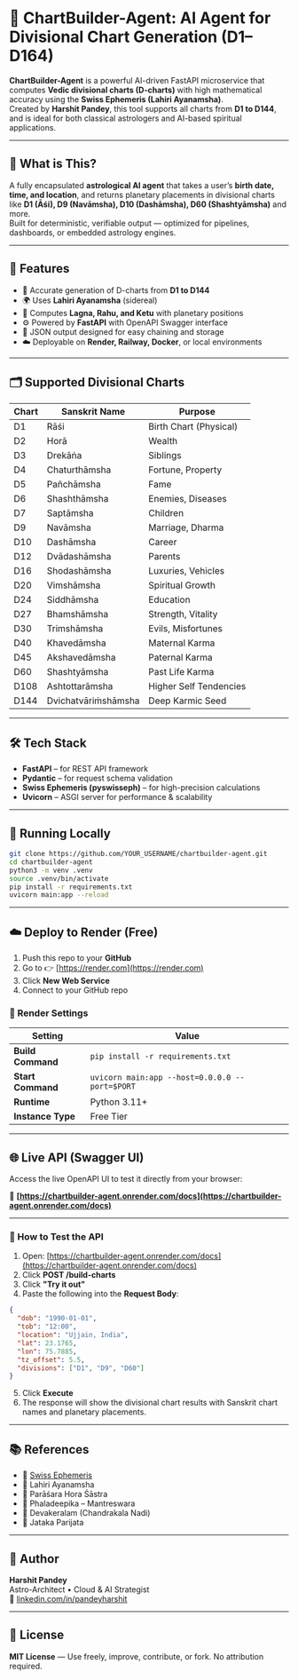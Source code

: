 # 🤖 ChartBuilder-Agent: AI Agent for Divisional Chart Generation (D1–D164)

**ChartBuilder-Agent** is a powerful AI-driven FastAPI microservice that computes **Vedic divisional charts (D-charts)** with high mathematical accuracy using the **Swiss Ephemeris (Lahiri Ayanamsha)**.  
Created by **Harshit Pandey**, this tool supports all charts from **D1 to D144**, and is ideal for both classical astrologers and AI-based spiritual applications.

---

## 🧐 What is This?

A fully encapsulated **astrological AI agent** that takes a user’s **birth date, time, and location**, and returns planetary placements in divisional charts like **D1 (Āśi), D9 (Navāmsha), D10 (Dashāmsha), D60 (Shashtyāmsha)** and more.  
Built for deterministic, verifiable output — optimized for pipelines, dashboards, or embedded astrology engines.

---

## 📜 Features

- 🥮 Accurate generation of D-charts from **D1 to D144**
- 🌍 Uses **Lahiri Ayanamsha** (sidereal)
- 🔭 Computes **Lagna, Rahu, and Ketu** with planetary positions
- ⚙️ Powered by **FastAPI** with OpenAPI Swagger interface
- 📆 JSON output designed for easy chaining and storage
- ☁️ Deployable on **Render, Railway, Docker**, or local environments

---

## 🗂 Supported Divisional Charts

| Chart | Sanskrit Name             | Purpose                    |
|-------|----------------------------|-----------------------------|
| D1    | Rāśi                      | Birth Chart (Physical)      |
| D2    | Horā                      | Wealth                      |
| D3    | Drekāṅa                  | Siblings                    |
| D4    | Chaturthāmsha             | Fortune, Property           |
| D5    | Pañchāmsha                | Fame                        |
| D6    | Shashthāmsha              | Enemies, Diseases           |
| D7    | Saptāmsha                 | Children                    |
| D9    | Navāmsha                  | Marriage, Dharma            |
| D10   | Dashāmsha                 | Career                      |
| D12   | Dvādashāmsha              | Parents                     |
| D16   | Shodashāmsha              | Luxuries, Vehicles          |
| D20   | Vimshāmsha                | Spiritual Growth            |
| D24   | Siddhāmsha                | Education                   |
| D27   | Bhamshāmsha               | Strength, Vitality          |
| D30   | Trimshāmsha               | Evils, Misfortunes          |
| D40   | Khavedāmsha               | Maternal Karma              |
| D45   | Akshavedāmsha             | Paternal Karma              |
| D60   | Shashtyāmsha              | Past Life Karma             |
| D108  | Ashtottarāmsha            | Higher Self Tendencies      |
| D144  | Dvichatvāriṁshāmsha       | Deep Karmic Seed            |

---

## 🛠 Tech Stack

- **FastAPI** – for REST API framework  
- **Pydantic** – for request schema validation  
- **Swiss Ephemeris (pyswisseph)** – for high-precision calculations  
- **Uvicorn** – ASGI server for performance & scalability

---

## 🚀 Running Locally

```bash
git clone https://github.com/YOUR_USERNAME/chartbuilder-agent.git
cd chartbuilder-agent
python3 -m venv .venv
source .venv/bin/activate
pip install -r requirements.txt
uvicorn main:app --reload
```

---

## ☁️ Deploy to Render (Free)

1. Push this repo to your **GitHub**
2. Go to 👉 [https://render.com](https://render.com)
3. Click **New Web Service**
4. Connect to your GitHub repo

### 🔧 Render Settings

| Setting           | Value                                                 |
|-------------------|-------------------------------------------------------|
| **Build Command** | `pip install -r requirements.txt`                     |
| **Start Command** | `uvicorn main:app --host=0.0.0.0 --port=$PORT`        |
| **Runtime**       | Python 3.11+                                          |
| **Instance Type** | Free Tier                                             |

---

## 🌐 Live API (Swagger UI)

Access the live OpenAPI UI to test it directly from your browser:

🔗 **[https://chartbuilder-agent.onrender.com/docs](https://chartbuilder-agent.onrender.com/docs)**

---

### 🦪 How to Test the API

1. Open: [https://chartbuilder-agent.onrender.com/docs](https://chartbuilder-agent.onrender.com/docs)
2. Click **POST /build-charts**
3. Click **"Try it out"**
4. Paste the following into the **Request Body**:

```json
{
  "dob": "1990-01-01",
  "tob": "12:00",
  "location": "Ujjain, India",
  "lat": 23.1765,
  "lon": 75.7885,
  "tz_offset": 5.5,
  "divisions": ["D1", "D9", "D60"]
}
```

5. Click **Execute**
6. The response will show the divisional chart results with Sanskrit chart names and planetary placements.

---

## 📚 References

- 📌 [Swiss Ephemeris](https://www.astro.com/swisseph)  
- 📌 Lahiri Ayanamsha  
- 📌 Parāśara Hora Śāstra  
- 📌 Phaladeepika – Mantreswara  
- 📌 Devakeralam (Chandrakala Nadi)  
- 📌 Jataka Parijata  

---

## 👤 Author

**Harshit Pandey**  
Astro-Architect • Cloud & AI Strategist  
🔗 [linkedin.com/in/pandeyharshit](https://linkedin.com/in/pandeyharshit)

---

## 📖 License

**MIT License** — Use freely, improve, contribute, or fork. No attribution required.
